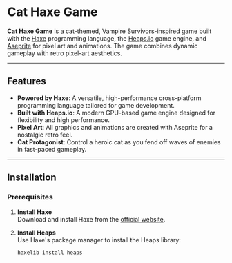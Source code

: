 # Cat Haxe Game

**Cat Haxe Game** is a cat-themed, Vampire Survivors-inspired game built with the [Haxe](https://haxe.org/) programming language, the [Heaps.io](https://heaps.io) game engine, and [Aseprite](https://www.aseprite.org/) for pixel art and animations. The game combines dynamic gameplay with retro pixel-art aesthetics.

---

## Features

- **Powered by Haxe**: A versatile, high-performance cross-platform programming language tailored for game development.
- **Built with Heaps.io**: A modern GPU-based game engine designed for flexibility and high performance.
- **Pixel Art**: All graphics and animations are created with Aseprite for a nostalgic retro feel.
- **Cat Protagonist**: Control a heroic cat as you fend off waves of enemies in fast-paced gameplay.

---

## Installation

### Prerequisites

1. **Install Haxe**  
   Download and install Haxe from the [official website](https://haxe.org/download/).

2. **Install Heaps**  
   Use Haxe's package manager to install the Heaps library:
   ```bash
   haxelib install heaps
